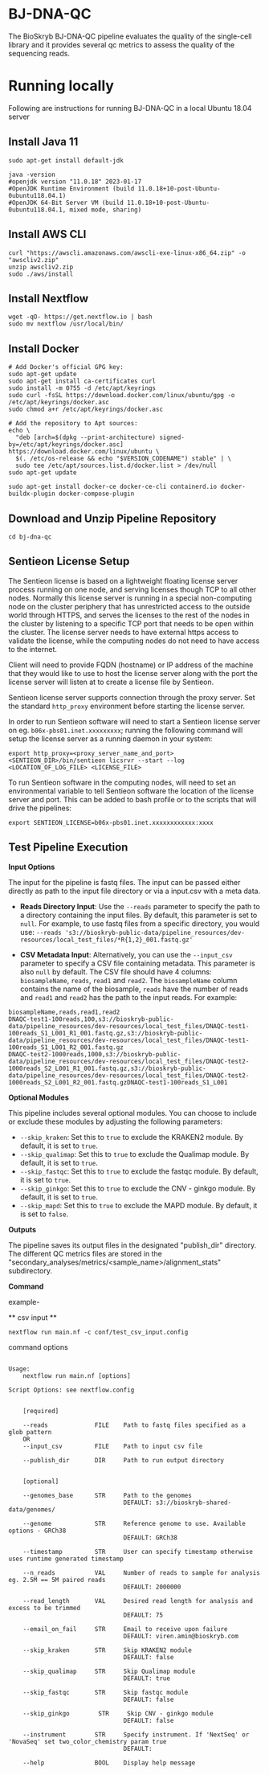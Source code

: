 
# BJ-DNA-QC

The BioSkryb BJ-DNA-QC pipeline evaluates the quality of the single-cell library and it provides several qc metrics to assess the quality of the sequencing reads.

# Running locally

Following are instructions for running BJ-DNA-QC in a local Ubuntu 18.04 server

## Install Java 11

```
sudo apt-get install default-jdk

java -version
#openjdk version "11.0.18" 2023-01-17
#OpenJDK Runtime Environment (build 11.0.18+10-post-Ubuntu-0ubuntu118.04.1)
#OpenJDK 64-Bit Server VM (build 11.0.18+10-post-Ubuntu-0ubuntu118.04.1, mixed mode, sharing)
```

## Install AWS CLI

```
curl "https://awscli.amazonaws.com/awscli-exe-linux-x86_64.zip" -o "awscliv2.zip"
unzip awscliv2.zip
sudo ./aws/install
```

## Install Nextflow

```
wget -qO- https://get.nextflow.io | bash
sudo mv nextflow /usr/local/bin/

```

## Install Docker

```
# Add Docker's official GPG key:
sudo apt-get update
sudo apt-get install ca-certificates curl
sudo install -m 0755 -d /etc/apt/keyrings
sudo curl -fsSL https://download.docker.com/linux/ubuntu/gpg -o /etc/apt/keyrings/docker.asc
sudo chmod a+r /etc/apt/keyrings/docker.asc

# Add the repository to Apt sources:
echo \
  "deb [arch=$(dpkg --print-architecture) signed-by=/etc/apt/keyrings/docker.asc] https://download.docker.com/linux/ubuntu \
  $(. /etc/os-release && echo "$VERSION_CODENAME") stable" | \
  sudo tee /etc/apt/sources.list.d/docker.list > /dev/null
sudo apt-get update

sudo apt-get install docker-ce docker-ce-cli containerd.io docker-buildx-plugin docker-compose-plugin

```

## Download and Unzip Pipeline Repository
```
cd bj-dna-qc
```

## Sentieon License Setup

The Sentieon license is based on a lightweight floating license server process running on one node, and serving licenses though TCP to all other nodes. Normally this license server is running in a special non-computing node on the cluster periphery that has unrestricted access to the outside world through HTTPS, and serves the licenses to the rest of the nodes in the cluster by listening to a specific TCP port that needs to be open within the cluster. The license server needs to have external https access to validate the license, while the computing nodes do not need to have access to the internet.

Client will need to provide FQDN (hostname) or IP address of the machine that they would like to use to host the license server along with the port the license server will listen at to create a license file by Sentieon.

Sentieon license server supports connection through the proxy server. Set the standard `http_proxy` environment before starting the license server.

In order to run Sentieon software will need to start a Sentieon license server on eg. `b06x-pbs01.inet.xxxxxxxxx`; running the following command will setup the license server as a running daemon in your system:

```
export http_proxy=<proxy_server_name_and_port>
<SENTIEON_DIR>/bin/sentieon licsrvr --start --log <LOCATION_OF_LOG_FILE> <LICENSE_FILE> 
```
To run Sentieon software in the computing nodes, will need to set an environmental variable to tell Sentieon software the location of the license server and port. This can be added to bash profile or to the scripts that will drive the pipelines:
```
export SENTIEON_LICENSE=b06x-pbs01.inet.xxxxxxxxxxxx:xxxx
```

## Test Pipeline Execution

**Input Options**

The input for the pipeline is fastq files. The input can be passed either directly as path to the input file directory or via a input.csv with a meta data.

- **Reads Directory Input**: Use the `--reads` parameter to specify the path to a directory containing the input files. By default, this parameter is set to `null`. For example, to use fastq files from a specific directory, you would use: 
`--reads 's3://bioskryb-public-data/pipeline_resources/dev-resources/local_test_files/*R{1,2}_001.fastq.gz'`

- **CSV Metadata Input**: Alternatively, you can use the `--input_csv` parameter to specify a CSV file containing metadata. This parameter is also `null` by default. The CSV file should have 4 columns: `biosampleName`, `reads`, `read1` and `read2`. 
The `biosampleName` column contains the name of the biosample, `reads` have the number of reads and `read1` and `read2` has the path to the input reads. For example:

```
biosampleName,reads,read1,read2
DNAQC-test1-100reads,100,s3://bioskryb-public-data/pipeline_resources/dev-resources/local_test_files/DNAQC-test1-100reads_S1_L001_R1_001.fastq.gz,s3://bioskryb-public-data/pipeline_resources/dev-resources/local_test_files/DNAQC-test1-100reads_S1_L001_R2_001.fastq.gz
DNAQC-test2-1000reads,1000,s3://bioskryb-public-data/pipeline_resources/dev-resources/local_test_files/DNAQC-test2-1000reads_S2_L001_R1_001.fastq.gz,s3://bioskryb-public-data/pipeline_resources/dev-resources/local_test_files/DNAQC-test2-1000reads_S2_L001_R2_001.fastq.gzDNAQC-test1-100reads_S1_L001
```

**Optional Modules**

This pipeline includes several optional modules. You can choose to include or exclude these modules by adjusting the following parameters:

- `--skip_kraken`: Set this to `true` to exclude the KRAKEN2 module. By default, it is set to `true`.
- `--skip_qualimap`: Set this to `true` to exclude the Qualimap module. By default, it is set to `true`.
- `--skip_fastqc`: Set this to `true` to exclude the fastqc module. By default, it is set to `true`.
- `--skip_ginkgo`: Set this to `true` to exclude the CNV - ginkgo module. By default, it is set to `true`.
- `--skip_mapd`: Set this to `true` to exclude the MAPD module. By default, it is set to `false`.

**Outputs**

The pipeline saves its output files in the designated "publish_dir" directory. The different QC metrics files are stored in the "secondary_analyses/metrics/<sample_name>/alignment_stats" subdirectory.


**Command**

example-

** csv input **

```
nextflow run main.nf -c conf/test_csv_input.config
```


command options

```

Usage:
    nextflow run main.nf [options]

Script Options: see nextflow.config

    
    [required]

    --reads             FILE    Path to fastq files specified as a glob pattern
    OR
    --input_csv         FILE    Path to input csv file

    --publish_dir       DIR     Path to run output directory


    [optional]

    --genomes_base      STR     Path to the genomes
                                DEFAULT: s3://bioskryb-shared-data/genomes/

    --genome            STR     Reference genome to use. Available options - GRCh38
                                DEFAULT: GRCh38

    --timestamp         STR     User can specify timestamp otherwise uses runtime generated timestamp 

    --n_reads           VAL     Number of reads to sample for analysis eg. 2.5M == 5M paired reads
                                DEFAULT: 2000000

    --read_length       VAL     Desired read length for analysis and excess to be trimmed
                                DEFAULT: 75

    --email_on_fail     STR     Email to receive upon failure
                                DEFAULT: viren.amin@bioskryb.com

    --skip_kraken       STR     Skip KRAKEN2 module
                                DEFAULT: false

    --skip_qualimap     STR     Skip Qualimap module
                                DEFAULT: true

    --skip_fastqc       STR     Skip fastqc module
                                DEFAULT: false

    --skip_ginkgo        STR     Skip CNV - ginkgo module
                                DEFAULT: false

    --instrument        STR     Specify instrument. If 'NextSeq' or 'NovaSeq' set two_color_chemistry param true
                                DEFAULT: 

    --help              BOOL    Display help message

```
